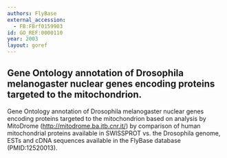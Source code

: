 ```yaml
--- 
authors: FlyBase
external_accession: 
  - FB:FBrf0159903
id: GO_REF:0000110
year: 2003
layout: goref
---
```


## Gene Ontology annotation of Drosophila melanogaster nuclear genes encoding proteins targeted to the mitochondrion.

Gene Ontology annotation of Drosophila melanogaster nuclear genes encoding proteins targeted to the mitochondrion based on analysis by MitoDrome (http://mitodrome.ba.itb.cnr.it/) by comparison of human mitochondrial proteins available in SWISSPROT vs. the Drosophila genome, ESTs and cDNA sequences available in the FlyBase database (PMID:12520013).
